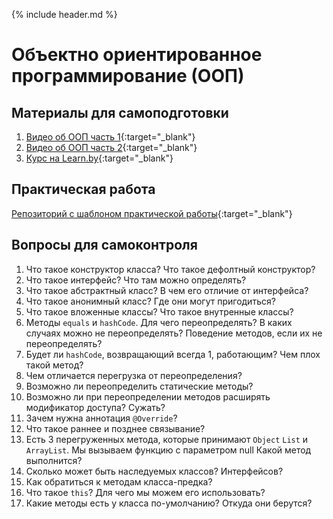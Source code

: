 {% include header.md %}

Объектно ориентированное программирование (ООП)
====================

Материалы для самоподготовки
---------------------
1. [Видео об ООП часть 1](https://www.youtube.com/watch?v=dLVquhA3TQ8){:target="_blank"}
1. [Видео об ООП часть 2](https://www.youtube.com/watch?v=sCTjjkA70ec){:target="_blank"}
1. [Курс на Learn.by](https://learn.by/courses/course-v1:EPAM+JC+ext1/courseware){:target="_blank"}

Практическая работа
---------------------
[Репозиторий с шаблоном практической работы](https://github.com/JAVA-ONLINE-EDUCATION-COURSE/java-oop-template){:target="_blank"}

Вопросы для самоконтроля
---------------------
1. Что такое конструктор класса? Что такое дефолтный конструктор?
1. Что такое интерфейс? Что там можно определять?
1. Что такое абстрактный класс? В чем его отличие от интерфейса?
1. Что такое анонимный класс? Где они могут пригодиться?
1. Что такое вложенные классы? Что такое внутренные классы?
1. Методы `equals` и `hashCode`. Для чего переопределять? В каких случаях можно не переопределять? Поведение методов, 
если их не переопределять?
1. Будет ли `hashCode`, возвращающий всегда 1, работающим? Чем плох такой метод?
1. Чем отличается перегрузка от переопределения?
1. Возможно ли переопределить статические методы?
1. Возможно ли при переопределении методов расширять модификатор доступа? Сужать?
1. Зачем нужна аннотация `@Override`?
1. Что такое раннее и позднее связывание?
1. Есть 3 перегруженных метода, которые принимают `Object` `List` и `ArrayList`. Мы вызываем функцию с параметром null
Какой метод выполнится?
1. Сколько может быть наследуемых классов? Интерфейсов?
1. Как обратиться к методам класса-предка?
1. Что такое `this`? Для чего мы можем его использовать?
1. Какие методы есть у класса по-умолчанию? Откуда они берутся?
